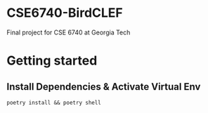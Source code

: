 # CSE6740-BirdCLEF
Final project for CSE 6740 at Georgia Tech

# Getting started
## Install Dependencies & Activate Virtual Env
`poetry install && poetry shell`